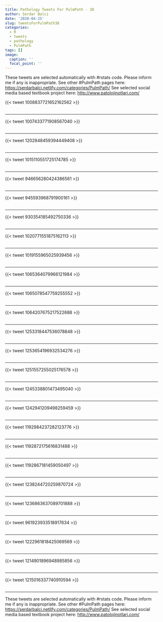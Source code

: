 ```yaml
---
title: Pathology Tweets For PulmPath - 38
author: Serdar Balci
date: '2020-04-25'
slug: tweetsForPulmPath38
categories:
  - R
  - tweets
  - pathology
  - PulmPath
tags: []
image:
  caption: ''
  focal_point: ''
---
```



These tweets are selected automatically with #rstats code. Please inform me if any is inappropriate.
See other #PulmPath pages here: https://serdarbalci.netlify.com/categories/PulmPath/ 
See selected social media based textbook project here: http://www.patolojinotlari.com/

{{< tweet 1008837721652162562 >}}
<br>
<br>
<hr>
{{< tweet 1007433771908567040 >}}
<br>
<br>
<hr>
{{< tweet 1202848459394449408 >}}
<br>
<br>
<hr>
{{< tweet 1015110551725174785 >}}
<br>
<br>
<hr>
{{< tweet 946656280424386561 >}}
<br>
<br>
<hr>
{{< tweet 945593968791900161 >}}
<br>
<br>
<hr>
{{< tweet 930354185492750336 >}}
<br>
<br>
<hr>
{{< tweet 1020771551875162113 >}}
<br>
<br>
<hr>
{{< tweet 1019155965025939456 >}}
<br>
<br>
<hr>
{{< tweet 1065364079966121984 >}}
<br>
<br>
<hr>
{{< tweet 1065078547759255552 >}}
<br>
<br>
<hr>
{{< tweet 1064207675217522688 >}}
<br>
<br>
<hr>
{{< tweet 1253318447536078848 >}}
<br>
<br>
<hr>
{{< tweet 1253654196932534276 >}}
<br>
<br>
<hr>
{{< tweet 1251557255025176578 >}}
<br>
<br>
<hr>
{{< tweet 1245338801473495040 >}}
<br>
<br>
<hr>
{{< tweet 1242941209498259459 >}}
<br>
<br>
<hr>
{{< tweet 1192984237282123776 >}}
<br>
<br>
<hr>
{{< tweet 1192872175616831488 >}}
<br>
<br>
<hr>
{{< tweet 1192867181459050497 >}}
<br>
<br>
<hr>
{{< tweet 1238244720259870724 >}}
<br>
<br>
<hr>
{{< tweet 1236863637089701888 >}}
<br>
<br>
<hr>
{{< tweet 961923933518917634 >}}
<br>
<br>
<hr>
{{< tweet 1222961818425069569 >}}
<br>
<br>
<hr>
{{< tweet 1214901896948985856 >}}
<br>
<br>
<hr>
{{< tweet 1215016337740910594 >}}
<br>
<br>
<hr>


These tweets are selected automatically with #rstats code. Please inform me if any is inappropriate.
See other #PulmPath pages here: https://serdarbalci.netlify.com/categories/PulmPath/ 
See selected social media based textbook project here: http://www.patolojinotlari.com/
